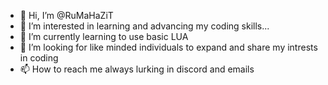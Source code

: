 - 👋 Hi, I’m @RuMaHaZiT
- 👀 I’m interested in learning and advancing my coding skills...
- 🌱 I’m currently learning to use basic LUA
- 💞️ I’m looking for like minded individuals to expand and share my intrests in coding
- 📫 How to reach me always lurking in discord and emails

<!---
RuMaHaZiT/RuMaHaZiT is a ✨ special ✨ repository because its `README.md` (this file) appears on your GitHub profile.
You can click the Preview link to take a look at your changes.
--->
